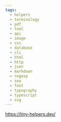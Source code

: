 ```yaml
---
tags:
  - helpers
  - terminology
  - pdf
  - tool
  - api
  - image
  - css
  - database
  - cli
  - html
  - http
  - json
  - markdown
  - regexp
  - seo
  - font
  - typography
  - typescript
  - svg
---
```

https://tiny-helpers.dev/